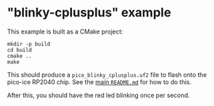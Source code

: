 "blinky-cplusplus" example
==========================
This example is built as a CMake project:

```
mkdir -p build
cd build
cmake ..
make
```

This should produce a `pico_blinky_cplusplus.uf2` file to flash onto the pico-ice RP2040 chip.
See the [main `README.md`](../../README.md) for how to do this.

After this, you should have the red led blinking once per second.
